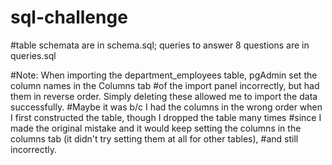 # sql-challenge

#table schemata are in schema.sql; queries to answer 8 questions are in queries.sql

#Note: When importing the department_employees table, pgAdmin set the column names in the Columns tab
#of the import panel incorrectly, but had them in reverse order. Simply deleting these allowed me to import the data successfully.
#Maybe it was b/c I had the columns in the wrong order when I first constructed the table, though I dropped the table many times
#since I made the original mistake and it would keep setting the columns in the columns tab (it didn't try setting them at all for other tables), 
#and still incorrectly.